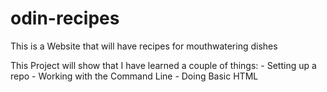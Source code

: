 # odin-recipes
This is a Website that will have recipes for mouthwatering dishes

This Project will show that I have learned a couple of things:
    - Setting up a repo
    - Working with the Command Line
    - Doing Basic HTML